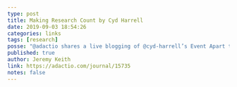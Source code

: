 ```yaml
---
type: post
title: Making Research Count by Cyd Harrell
date: 2019-09-03 18:54:26
categories: links
tags: [research]
posse: "@adactio shares a live blogging of @cyd-harrell’s Event Apart talk Making Research Count."
published: true
author: Jeremy Keith
link: https://adactio.com/journal/15735
notes: false
---
```

